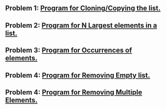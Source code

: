 ### <h2>Problem 1: <a href="https://github.com/Iamtripathisatyam/100_Days_Code_Challenge/blob/main/Day4/Cloning_or_Copying_list.py">**Program for Cloning/Copying the list.**</a></h2>
### <h2>Problem 2: <a href="https://github.com/Iamtripathisatyam/100_Days_Code_Challenge/blob/main/Day4/N_Largest_Elements_in_List.py">**Program for N Largest elements in a list.**</a></h2>
### <h2>Problem 3: <a href="https://github.com/Iamtripathisatyam/100_Days_Code_Challenge/blob/main/Day4/Occurence_of_Elements.py">**Program for Occurrences of elements.**</a></h2>
### <h2>Problem 4: <a href="https://github.com/Iamtripathisatyam/100_Days_Code_Challenge/blob/main/Day4/Remove_Empty_List.py">**Program for Removing Empty list.**</a></h2>
### <h2>Problem 4: <a href="https://github.com/Iamtripathisatyam/100_Days_Code_Challenge/blob/main/Day4/Remove_Multiple_Elements.py">**Program for Removing Multiple Elements.**</a></h2>

